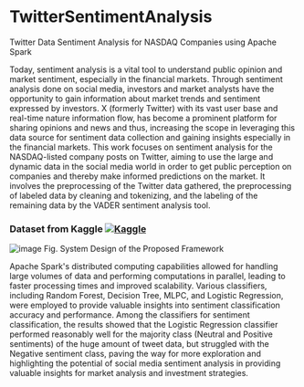 # TwitterSentimentAnalysis
Twitter Data Sentiment Analysis for NASDAQ Companies using Apache Spark

Today, sentiment analysis is a vital tool to understand public opinion and market sentiment, especially in the financial markets. Through sentiment analysis done on social media, investors and market analysts have the opportunity to gain information about market trends and sentiment expressed by investors. X (formerly Twitter) with its vast user base and real-time nature information flow, has become a prominent platform for sharing opinions and news and thus, increasing the scope in leveraging this data source for sentiment data collection and gaining insights especially in the financial markets. This work focuses on sentiment analysis for the NASDAQ-listed company posts on Twitter, aiming to use the large and dynamic data in the social media world in order to get public perception on companies and thereby make informed predictions on the market. It involves the preprocessing of the Twitter data gathered, the preprocessing of labeled data by cleaning and tokenizing, and the labeling of the remaining data by the VADER sentiment analysis tool.
### Dataset from Kaggle [![Kaggle](https://img.shields.io/badge/Kaggle-20BEFF?style=flat&logo=kaggle&logoColor=white)](https://www.kaggle.com/datasets/omermetinn/tweets-about-the-top-companies-from-2015-to-2020)
 

![image](https://github.com/user-attachments/assets/8e65615f-4f23-4b8e-be80-efc2d87b5b53)
Fig. System Design of the Proposed Framework

Apache Spark's distributed computing capabilities allowed for handling large volumes of data and performing computations in parallel, leading to faster processing times and improved scalability.
Various classifiers, including Random Forest, Decision Tree, MLPC, and Logistic Regression, were employed to provide valuable insights into sentiment classification accuracy and performance.
Among the classifiers for sentiment classification, the results showed that the Logistic Regression classifier performed reasonably well for the majority class (Neutral and Positive sentiments) of the huge amount of tweet data, but struggled with the Negative sentiment class, paving the way for more exploration and highlighting the potential of social media sentiment analysis in providing valuable insights for market analysis and investment strategies.
